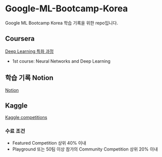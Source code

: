 # Google-ML-Bootcamp-Korea
Google ML Bootcamp Korea 학습 기록을 위한 repo입니다.

## Coursera
[Deep Learning 특화 과정](https://www.coursera.org/programs/learning-program-qth60/specializations/deep-learning?collectionId=zg44d)

- 1st course: Neural Networks and Deep Learning

## 학습 기록 Notion
[Notion](https://junwon2.notion.site/3b7519a31a264f03bfd0ed7df8002a53?pvs=4)

## Kaggle
[Kaggle competitions](https://www.kaggle.com/competitions)

### 수료 조건
- Featured Competition 상위 40% 이내
- Playground 또는 50팀 이상 참가의 Community Competition 상위 20% 이내
